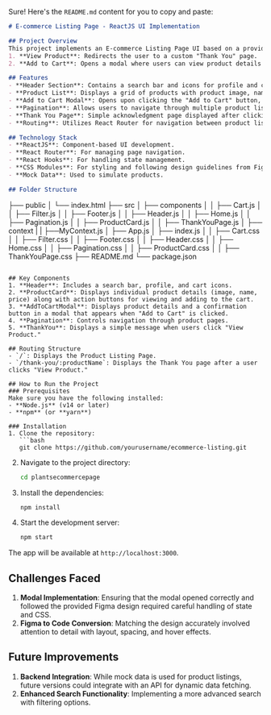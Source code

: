Sure! Here's the `README.md` content for you to copy and paste:

```markdown
# E-commerce Listing Page - ReactJS UI Implementation

## Project Overview
This project implements an E-commerce Listing Page UI based on a provided Figma design. The page displays a grid/list of products, and users can interact with each product through two main actions:
1. **View Product**: Redirects the user to a custom "Thank You" page.
2. **Add to Cart**: Opens a modal where users can view product details and confirm adding the product to their cart.

## Features
- **Header Section**: Contains a search bar and icons for profile and cart.
- **Product List**: Displays a grid of products with product image, name, price, and buttons for viewing and adding to cart.
- **Add to Cart Modal**: Opens upon clicking the "Add to Cart" button, displaying product details and a confirmation button.
- **Pagination**: Allows users to navigate through multiple product listings (functional with mock data).
- **Thank You Page**: Simple acknowledgment page displayed after clicking "View Product".
- **Routing**: Utilizes React Router for navigation between product listing and Thank You pages.

## Technology Stack
- **ReactJS**: Component-based UI development.
- **React Router**: For managing page navigation.
- **React Hooks**: For handling state management.
- **CSS Modules**: For styling and following design guidelines from Figma.
- **Mock Data**: Used to simulate products.

## Folder Structure
```
├── public
│   └── index.html
├── src
│   ├── components
│   │   ├── Cart.js
│   │   ├── Filter.js
│   │   ├── Footer.js
│   │   ├── Header.js
│   │   ├── Home.js
│   │   ├── Pagination.js
│   │   ├── ProductCard.js
│   │   ├── ThankYouPage.js
│   ├── context
|   |   ├──MyContext.js
│   ├── App.js
│   ├── index.js
│   │   ├── Cart.css
│   │   ├── Filter.css
│   │   ├── Footer.css
│   │   ├── Header.css
│   │   ├── Home.css
│   │   ├── Pagination.css
│   │   ├── ProductCard.css
│   │   ├── ThankYouPage.css
├── README.md
└── package.json
```

## Key Components
1. **Header**: Includes a search bar, profile, and cart icons.
2. **ProductCard**: Displays individual product details (image, name, price) along with action buttons for viewing and adding to the cart.
3. **AddToCartModal**: Displays product details and a confirmation button in a modal that appears when "Add to Cart" is clicked.
4. **Pagination**: Controls navigation through product pages.
5. **ThankYou**: Displays a simple message when users click "View Product."

## Routing Structure
- `/`: Displays the Product Listing Page.
- `/thank-you/:productName`: Displays the Thank You page after a user clicks "View Product."

## How to Run the Project
### Prerequisites
Make sure you have the following installed:
- **Node.js** (v14 or later)
- **npm** (or **yarn**)

### Installation
1. Clone the repository:
   ```bash
   git clone https://github.com/yourusername/ecommerce-listing.git
   ```
2. Navigate to the project directory:
   ```bash
   cd plantsecommercepage
   ```
3. Install the dependencies:
   ```bash
   npm install
   ```
4. Start the development server:
   ```bash
   npm start
   ```

The app will be available at `http://localhost:3000`.

## Challenges Faced
1. **Modal Implementation**: Ensuring that the modal opened correctly and followed the provided Figma design required careful handling of state and CSS.
2. **Figma to Code Conversion**: Matching the design accurately involved attention to detail with layout, spacing, and hover effects.

## Future Improvements
1. **Backend Integration**: While mock data is used for product listings, future versions could integrate with an API for dynamic data fetching.
2. **Enhanced Search Functionality**: Implementing a more advanced search with filtering options.


